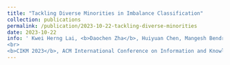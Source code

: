 ```yaml
---
title: "Tackling Diverse Minorities in Imbalance Classification"
collection: publications
permalink: /publication/2023-10-22-tackling-diverse-minorities
date: 2023-10-22
info: '	Kwei Herng Lai, <b>Daochen Zha</b>, Huiyuan Chen, Mangesh Bendre, Yuzhong Chen, Mashweta Das, Hao Yang and Xia Hu
<br>
<b>CIKM 2023</b>, ACM International Conference on Information and Knowledge Management'
---
```

